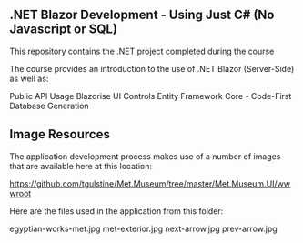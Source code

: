 ## .NET Blazor Development - Using Just C# (No Javascript or SQL)

This repository contains the .NET project completed during the course 

The course provides an introduction to the use of .NET Blazor (Server-Side) as well as:

Public API Usage
Blazorise UI Controls
Entity Framework Core - Code-First Database Generation

## Image Resources

The application development process makes use of a number of images that are available here at this location:

https://github.com/tgulstine/Met.Museum/tree/master/Met.Museum.UI/wwwroot

Here are the files used in the application from this folder:

egyptian-works-met.jpg
met-exterior.jpg
next-arrow.jpg
prev-arrow.jpg
